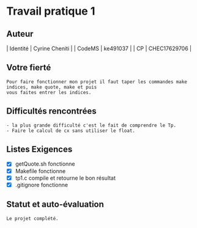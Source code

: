    # Travail pratique 1

   ## Auteur

   | Identité      | Cyrine Cheniti     |
   | CodeMS      | ke491037     | 
   | CP      | CHEC17629706     |

   ## Votre fierté
   ```
   Pour faire fonctionner mon projet il faut taper les commandes make indices, make quote, make et puis 
   vous faites entrer les indices.  
   ```

   ## Difficultés rencontrées
   
   ```
   - la plus grande difficulté c'est le fait de comprendre le Tp.
   - Faire le calcul de cx sans utiliser le float.
   ```

   ## Listes Exigences
   
   - [x] getQuote.sh fonctionne 
   - [x] Makefile fonctionne
   - [x] tp1.c compile et retourne le bon résultat 
   - [x] .gitignore fonctionne

   ## Statut et auto-évaluation

   ```
   Le projet complété.
   ```
